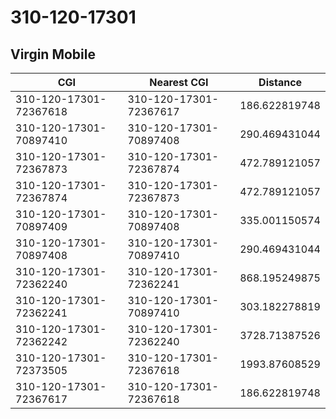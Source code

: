 # 310-120-17301
## Virgin Mobile


| CGI | Nearest CGI | Distance |
|-----|-------------|----------|
| 310-120-17301-72367618 | 310-120-17301-72367617 | 186.622819748 |
| 310-120-17301-70897410 | 310-120-17301-70897408 | 290.469431044 |
| 310-120-17301-72367873 | 310-120-17301-72367874 | 472.789121057 |
| 310-120-17301-72367874 | 310-120-17301-72367873 | 472.789121057 |
| 310-120-17301-70897409 | 310-120-17301-70897408 | 335.001150574 |
| 310-120-17301-70897408 | 310-120-17301-70897410 | 290.469431044 |
| 310-120-17301-72362240 | 310-120-17301-72362241 | 868.195249875 |
| 310-120-17301-72362241 | 310-120-17301-70897410 | 303.182278819 |
| 310-120-17301-72362242 | 310-120-17301-72362240 | 3728.71387526 |
| 310-120-17301-72373505 | 310-120-17301-72367618 | 1993.87608529 |
| 310-120-17301-72367617 | 310-120-17301-72367618 | 186.622819748 |
